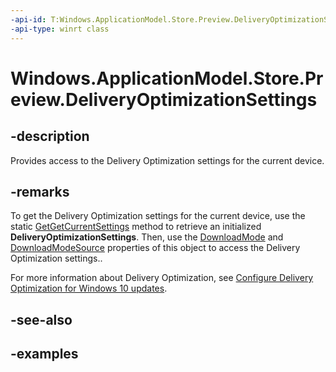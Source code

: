 ```yaml
---
-api-id: T:Windows.ApplicationModel.Store.Preview.DeliveryOptimizationSettings
-api-type: winrt class
---
```


<!-- Class syntax.
public class DeliveryOptimizationSettings
-->

# Windows.ApplicationModel.Store.Preview.DeliveryOptimizationSettings

## -description
Provides access to the Delivery Optimization settings for the current device.

## -remarks
To get the Delivery Optimization settings for the current device, use the static [GetGetCurrentSettings](deliveryoptimizationsettings_getcurrentsettings.md) method to retrieve an initialized **DeliveryOptimizationSettings**. Then, use the [DownloadMode](deliveryoptimizationsettings_downloadmode.md) and [DownloadModeSource](deliveryoptimizationsettings_downloadmodesource.md) properties of this object to access the Delivery Optimization settings..

For more information about Delivery Optimization, see [Configure Delivery Optimization for Windows 10 updates](https://docs.microsoft.com/windows/deployment/update/waas-delivery-optimization).

## -see-also

## -examples
